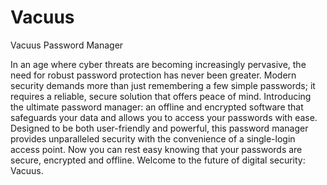 # Vacuus
Vacuus Password Manager


In an age where cyber threats are becoming increasingly pervasive, the need for robust password protection has never been greater. Modern security demands more than just remembering a few simple passwords; it requires a reliable, secure solution that offers peace of mind. Introducing the ultimate password manager: an offline and encrypted software that safeguards your data and allows you to access your passwords with ease. Designed to be both user-friendly and powerful, this password manager provides unparalleled security with the convenience of a single-login access point. Now you can rest easy knowing that your passwords are secure, encrypted and offline. Welcome to the future of digital security: Vacuus.
